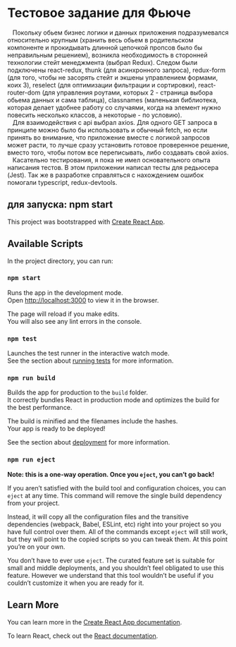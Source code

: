 # Тестовое задание для Фьюче

 &nbsp;&nbsp; Покольку обьем бизнес логики и данных приложения подразумевался относительно крупным (хранить весь обьем в родительском компоненте и прокидывать длинной цепочкой пропсов было бы неправильным решением), возникла необходимость в сторонней технологии стейт менеджмента (выбрал Redux). Следом были подключены react-redux, thunk (для асинхронного запроса), redux-form (для того, чтобы не засорять стейт и экшены управлением формами, коих 3), reselect (для оптимизации фильтрации и сортировки), react-router-dom (для управления роутами, которых 2 - страница выбора обьема данных и сама таблица), classnames (маленькая библиотека, которая делает удобнее работу со случаями, когда на элемент нужно повесить несколько классов, а некоторые - по условию). <br />
 &nbsp;&nbsp; Для взаимодействия с api выбрал axios. Для одного GET запроса в принципе можно было бы использовать и обычный fetch, но если принять во внимание, что приложение вместе с логикой запросов может расти, то лучше сразу установить готовое проверенное решение, вместо того, чтобы потом все переписывать, либо создавать свой axios.<br />
 &nbsp;&nbsp; Касательно тестирования, я пока не имел основательного опыта написания тестов. В этом приложении написал тесты для редьюсера (Jest). Так же в разработке справляться с нахождением ошибок помогали typescript, redux-devtools.<br />
  
  для запуска: npm start
---------------------------------------------------------------------------------------------------------------------------------------------------------------------------------




This project was bootstrapped with [Create React App](https://github.com/facebook/create-react-app).

## Available Scripts

In the project directory, you can run:

### `npm start`

Runs the app in the development mode.<br />
Open [http://localhost:3000](http://localhost:3000) to view it in the browser.

The page will reload if you make edits.<br />
You will also see any lint errors in the console.

### `npm test`

Launches the test runner in the interactive watch mode.<br />
See the section about [running tests](https://facebook.github.io/create-react-app/docs/running-tests) for more information.

### `npm run build`

Builds the app for production to the `build` folder.<br />
It correctly bundles React in production mode and optimizes the build for the best performance.

The build is minified and the filenames include the hashes.<br />
Your app is ready to be deployed!

See the section about [deployment](https://facebook.github.io/create-react-app/docs/deployment) for more information.

### `npm run eject`

**Note: this is a one-way operation. Once you `eject`, you can’t go back!**

If you aren’t satisfied with the build tool and configuration choices, you can `eject` at any time. This command will remove the single build dependency from your project.

Instead, it will copy all the configuration files and the transitive dependencies (webpack, Babel, ESLint, etc) right into your project so you have full control over them. All of the commands except `eject` will still work, but they will point to the copied scripts so you can tweak them. At this point you’re on your own.

You don’t have to ever use `eject`. The curated feature set is suitable for small and middle deployments, and you shouldn’t feel obligated to use this feature. However we understand that this tool wouldn’t be useful if you couldn’t customize it when you are ready for it.

## Learn More

You can learn more in the [Create React App documentation](https://facebook.github.io/create-react-app/docs/getting-started).

To learn React, check out the [React documentation](https://reactjs.org/).
